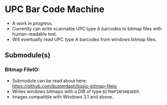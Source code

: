 # UPC Bar Code Machine

* A work in progress.
* Currently can write scannable UPC type A barcodes to bitmap files with human-readable text.
* Will eventually read UPC type A barcodes from windows bitmap files.

## Submodule(s)

### Bitmap FileIO:
* Submodule can be read about here: https://github.com/busterdash/basic-bitmap-fileio
* Writes windows bitmaps with a DIB of type ```BITMAPINFOHEADER```.
* Images compatible with Windows 3.1 and above.
